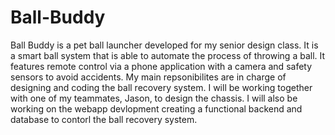 # Ball-Buddy
Ball Buddy is a pet ball launcher developed for my senior design class. It is a smart ball system that is able to automate the process of throwing a ball. It features remote control via a phone application with a camera and safety sensors to avoid accidents. My main repsonibilites are in charge of designing and coding the ball recovery system. I will be working together with one of my teammates, Jason, to design the chassis. I will also be working on the webapp devlopment creating a functional backend and database to contorl the ball recovery system.
